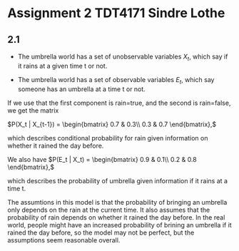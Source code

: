 # Assignment 2 TDT4171 Sindre Lothe

## 2.1

- The umbrella world has a set of unobservable variables $X_t$, which say if it rains at a given time t or not.

- The umbrella world has a set of observable variables $E_t$, which say someone has an umbrella at a time t or not.

If we use that the first component is rain=true, and the second is rain=false, we get the matrix
 
 $P(X_t | X_{t-1}) = \begin{bmatrix}
                        0.7 & 0.3\\
                        0.3 & 0.7
                    \end{bmatrix},$

which describes conditional probability for rain given information on whether it rained the day before. 


We also have 
 $P(E_t | X_t) = \begin{bmatrix}
                        0.9 & 0.1\\
                        0.2 & 0.8
                    \end{bmatrix},$

which describes the probability of umbrella given information if it rains at a time t.

The assumtions in this model is that the probability of bringing an umbrella only depends on the rain at the current time. It also assumes that the probability of rain depends on whether it rained the day before. In the real world, people might have an increased probability of brining an umbrella if it rained the day before, so the model may not be perfect, but the assumptions seem reasonable overall. 